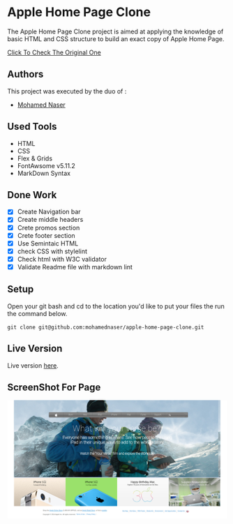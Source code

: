 # Apple Home Page Clone

The Apple Home Page Clone project is aimed at applying the knowledge of basic HTML and CSS structure to build an exact copy of Apple Home Page.

[Click To Check The Original One](https://web.archive.org/web/20140301004610/http://www.apple.com/)

## Authors

This project was executed by the duo of :

- [Mohamed Naser](https://www.linkedin.com/in/mohamednaseramein/)

## Used Tools

- HTML
- CSS
- Flex & Grids
- FontAwsome v5.11.2
- MarkDown Syntax

## Done Work

- [x] Create Navigation bar
- [x] Create middle headers
- [x] Crete promos section
- [x] Crete footer section
- [x] Use Semintaic HTML
- [x] check CSS with stylelint
- [x] Check html with W3C validator
- [x] Validate Readme file with markdown lint

## Setup

Open your git bash and cd to the location you'd like to put your files the run the command below.

```console
git clone git@github.com:mohamednaser/apple-home-page-clone.git
```

## Live Version

Live version [here](https://mohamednaser.github.io/apple-home-page-clone/).

## ScreenShot For Page

![Image of Yaktocat](./src/imgs/full_page_screenshot.png)
